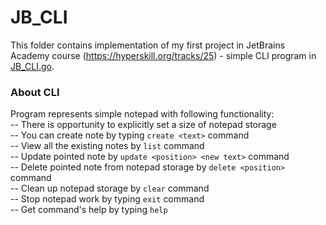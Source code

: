 # JB_CLI
This folder contains implementation of my first project in JetBrains Academy course (https://hyperskill.org/tracks/25) - simple CLI program in [JB_CLI.go](./JB_CLI.go).

### About CLI
Program represents simple notepad with following functionality:  
-- There is opportunity to explicitly set a size of notepad storage  
-- You can create note by typing `create <text>` command  
-- View all the existing notes by `list` command  
-- Update pointed note by `update <position> <new text>` command  
-- Delete pointed note from notepad storage by `delete <position>` command  
-- Clean up notepad storage by `clear` command  
-- Stop notepad work by typing `exit` command  
-- Get command's help by typing `help`
